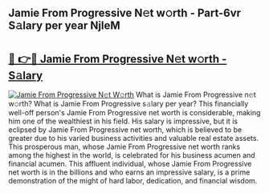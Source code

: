 ## Jamie From Progressive N𝚎t w𝚘rth - Part-6vr S𝚊lary per year NjIeM

# <h2><a href="http://gc0u3n.nevu.top/?p=Jamie+From+Progressive">🔗 👉🔴 Jamie From Progressive N𝚎t w𝚘rth - S𝚊lary</a></h2>

[![Jamie From Progressive N𝚎t W𝚘rth](https://i.imgur.com/Oavwk0R.jpeg)](http://gc0u3n.nevu.top/?p=Jamie+From+Progressive)
What is Jamie From Progressive n𝚎t w𝚘rth? What is Jamie From Progressive s𝚊lary per year?
This financially well-off person's Jamie From Progressive net worth is considerable, making him one of the wealthiest in his field. His salary is impressive, but it is eclipsed by Jamie From Progressive net worth, which is believed to be greater due to his varied business activities and valuable real estate assets. This prosperous man, whose Jamie From Progressive net worth ranks among the highest in the world, is celebrated for his business acumen and financial acumen. This affluent individual, whose Jamie From Progressive net worth is in the billions and who earns an impressive salary, is a prime demonstration of the might of hard labor, dedication, and financial wisdom.
